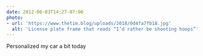 ```yaml
---
date: 2012-06-03T14:27-07:00
photo:
- url: 'https://www.thetim.blog/uploads/2018/0d4fa7fb18.jpg'
  alt: 'License plate frame that reads “I’d rather be shooting hoops”'
---
```

Personalized my car a bit today
